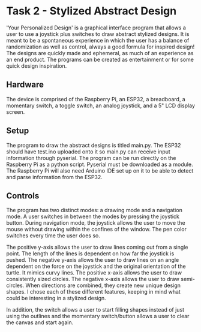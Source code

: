 # Task 2 - Stylized Abstract Design
'Your Personalized Design' is a graphical interface program that allows a user to use a joystick plus switches to draw abstract stylized designs. It is meant to be a spontaneous experience in which the user has a balance of randomization as well as control, always a good formula for inspired design! The designs are quickly made and ephemeral, as much of an experience as an end product. The programs can be created as entertainment or for some quick design inspiration.  
## Hardware
The device is comprised of the Raspberry Pi, an ESP32, a breadboard, a momentary switch, a toggle switch, an analog joystick, and a 5" LCD display screen.
## Setup
The program to draw the abstract designs is titled main.py. The ESP32 should have test.ino uploaded onto it so main.py can receive input information through pyserial. The program can be run directly on the Raspberry Pi as a python script. Pyserial must be downloaded as a module. The Raspberry Pi will also need Arduino IDE set up on it to be able to detect and parse information from the ESP32.
## Controls
The program has two distinct modes: a drawing mode and a navigation mode. A user switches in between the modes by pressing the joystick button. During navigation mode, the joystick allows the user to move the mouse without drawing within the confines of the window. The pen color switches every time the user does so. 

The positive y-axis allows the user to draw lines coming out from a single point. The length of the lines is dependent on how far the joystick is pushed. The negative y-axis allows the user to draw lines on an angle dependent on the force on the joystick and the original orientation of the turtle. It mimics curvy lines. The positive x-axis allows the user to draw consistently sized circles. The negative x-axis allows the user to draw semi-circles. When directions are combined, they create new unique design shapes. I chose each of these different features, keeping in mind what could be interesting in a stylized design.

In addition, the switch allows a user to start filling shapes instead of just using the outlines and the momentary switch/button allows a user to clear the canvas and start again.

